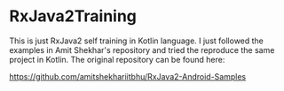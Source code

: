 # RxJava2Training

This is just RxJava2 self training in Kotlin language. I just followed the examples in Amit Shekhar's repository and tried the reproduce the same project in Kotlin.
The original repository can be found here:

https://github.com/amitshekhariitbhu/RxJava2-Android-Samples
